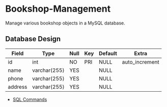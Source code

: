 # Bookshop-Management

Manage various bookshop objects in a MySQL database.

## Database Design

| Field | Type | Null | Key | Default | Extra |
| --- | --- | --- | --- | --- | --- |
| id | int | NO | PRI | NULL | auto_increment |
| name | varchar(255) | YES | | NULL | |
| phone | varchar(255) | YES | | NULL | |
| address | varchar(255) | YES | | NULL | |



* [SQL Commands](./SQL.md)